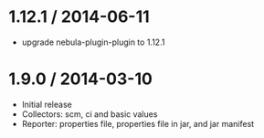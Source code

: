 1.12.1 / 2014-06-11
===================

* upgrade nebula-plugin-plugin to 1.12.1

1.9.0 / 2014-03-10
=================

* Initial release
* Collectors: scm, ci and basic values
* Reporter: properties file, properties file in jar, and jar manifest

